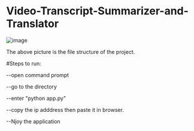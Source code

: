 ﻿# Video-Transcript-Summarizer-and-Translator
 ![image](https://github.com/Ershathunnisa/Video-Transcript-Summarizer-and-Translator/assets/135438434/12108356-74cc-4343-9f12-2b4a28d8308f)

The above picture is the file structure of the project.

#Steps to run:

--open command prompt 

--go to the directory 

--enter "python app.py"

--copy the ip adddress then paste it in browser.

--Njoy the application

